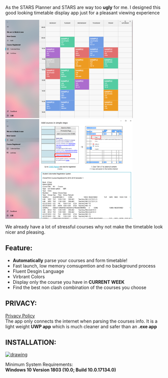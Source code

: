 
As the STARS Planner and STARS are way too **ugly** for me. I designed this good looking timetable display app just for a pleasant viewing experience

<img src="Image/FileV2.png" alt="drawing" width="400" />
<img src="Image/FileV1.png" alt="drawing" width="400" />

We already have a lot of stressful courses why not make the timetable look nicer and pleasing.

## Feature:


* **Automatically** parse your courses and form timetable!  
* Fast launch, low memory comsupmtion and no background process   
* Fluent Desgin Language  
* Virbrant Colors  
* Display only the course you have in **CURRENT WEEK** 
* Find the best non clash combination of the courses you choose


## PRIVACY:
 

<a href="privacy.html">Privacy Policy</a>   
The app only connects the internet when parsing the courses info. It is a light weight **UWP app** which is much cleaner and safer than an **.exe app**

## INSTALLATION:

<a href='//www.microsoft.com/store/apps/9P98CRS9Z1BJ?cid=storebadge&ocid=badge'><img src='https://assets.windowsphone.com/85864462-9c82-451e-9355-a3d5f874397a/English_get-it-from-MS_InvariantCulture_Default.png' alt='drawing' width = "190" height = "70"/></a>
 

Minimum System Requirements:  
**Windows 10 Version 1803 (10.0; Build 10.0.17134.0)**
